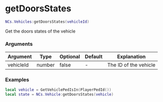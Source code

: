 # getDoorsStates

```lua
NCs.Vehicles:getDoorsStates(vehicleId)
```
Get the doors states of the vehicle

### Arguments
| Argument  | Type   | Optional   | Default | Explanation           |
|-----------|--------|------------|---------|-----------------------|
| vehicleId | number | false      | -       | The ID of the vehicle |


### Examples

```lua
local vehicle = GetVehiclePedIsIn(PlayerPedId())
local state = NCs.Vehicle:getDoorsStates(vehicle)  
```